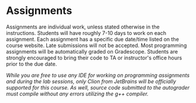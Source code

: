 # Assignments

Assignments are individual work, unless stated otherwise in the instructions. Students will have roughly 7-10 days to work on each assignment. Each assignment has a specific due date/time listed on the course website. Late submissions will not be accepted. Most programming assignments will be automatically graded on Gradescope. Students are strongly encouraged to bring their code to TA or instructor's office hours prior to the due date.

_While you are free to use any IDE for working on programming assignments and during the lab sessions, only Clion from JetBrains will be officially supported for this course. As well, source code submitted to the autograder must compile without any errors utilizing the g++ compiler._